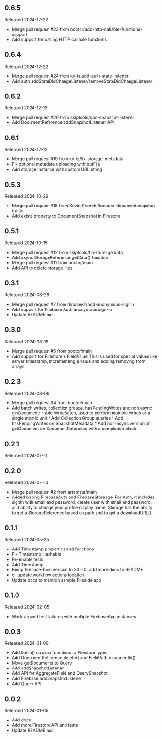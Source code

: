## 0.6.5

Released 2024-12-22

  - Merge pull request #23 from boctor/add-http-callable-functions-support
  - Add support for calling HTTP callable functions

## 0.6.4

Released 2024-12-22

  - Merge pull request #24 from ky-is/add-auth-state-listener
  - Add auth addStateDidChangeListener/removeStateDidChangeListener

## 0.6.2

Released 2024-12-13

  - Merge pull request #20 from skiptools/doc-snapshot-listener
  - Add DocumentReference.addSnapshotListener API

## 0.6.1

Released 2024-12-12

  - Merge pull request #19 from ky-is/fix-storage-metadata
  - Fix optional metadata uploading with putFile
  - Add storage instance with custom URL string

## 0.5.3

Released 2024-10-29

  - Merge pull request #15 from Kevin-French/firestore-documentsnapshot-exists
  - Add exists property to DocumentSnapshot in Firestore

## 0.5.1

Released 2024-10-15

  - Merge pull request #12 from skiptools/firestore-getdata
  - Add async StorageReference.getData() function
  - Merge pull request #11 from boctor/main
  - Add API to delete storage files

## 0.3.1

Released 2024-08-26

  - Merge pull request #7 from rlindsey2/add-anonymous-signin
  - Add support for Firebase Auth anonymous sign-in
  - Update README.md

## 0.3.0

Released 2024-08-15

  - Merge pull request #5 from boctor/main
  - Add support for Firestore's FieldValue This is used for special values like server timestamp, incrementing a value and adding/removing from arrays

## 0.2.3

Released 2024-08-09

  - Merge pull request #4 from boctor/main
  - Add batch writes, collection groups, hasPendingWrites and non async getDocument: * Add WriteBatch, used to perform multiple writes as a single atomic unit * Add Collection Group queries * Add hasPendingWrites on SnapshotMetadata * Add non-async version of getDocument on DocumentReference with a completion block

## 0.2.1

Released 2024-07-11


## 0.2.0

Released 2024-07-10

  - Merge pull request #2 from artamata/main
  - Added basing FirebaseAuth and FirebaseStoreage. For Auth, it includes signIn with email and password, create user with email and password, and ability to change your profile display name. Storage has the ability to get a StorageReference based on path and to get a downloadURL().

## 0.1.1

Released 2024-05-25

  - Add Timestamp properties and functions
  - Fix Timestamp Hashable
  - Re-enable tests
  - Add Timestamp
  - Bump firebase-bom version to 33.0.0; add more docs to README
  - ci: update workflow actions location
  - Update docs to mention sample Fireside app

## 0.1.0

Released 2024-02-05

  - Work-around test failures with multiple FirebaseApp instances

## 0.0.3

Released 2024-01-09

  - Add kotlin() unwrap functions to Firestore types
  - Add DocumentReference.delete() and FieldPath.documentId()
  - Move getDocuments to Query
  - Add addSnapshotListener
  - Add API for AggregateField and QuerySnapshot
  - Add Firebase.addSnapshotListener
  - Add Query API

## 0.0.2

Released 2024-01-05

  - Add docs
  - Add more Firestore API and tests
  - Update README.md

